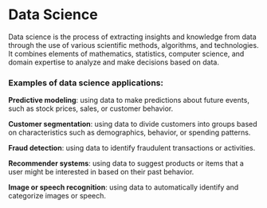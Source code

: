 # Data Science
Data science is the process of extracting insights and knowledge from data through the use of various scientific methods, algorithms, and technologies. It combines elements of mathematics, statistics, computer science, and domain expertise to analyze and make decisions based on data.

### Examples of data science applications:

**Predictive modeling**: using data to make predictions about future events, such as stock prices, sales, or customer behavior.

**Customer segmentation**: using data to divide customers into groups based on characteristics such as demographics, behavior, or spending patterns.

**Fraud detection**: using data to identify fraudulent transactions or activities.

**Recommender systems**: using data to suggest products or items that a user might be interested in based on their past behavior.

**Image or speech recognition**: using data to automatically identify and categorize images or speech.
